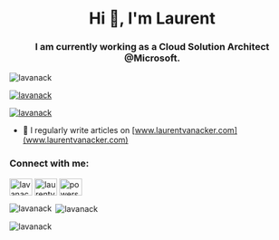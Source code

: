 <h1 align="center">Hi 👋, I'm Laurent</h1>
<h3 align="center">I am currently working as a Cloud Solution Architect @Microsoft.</h3>

<p align="left"> <img src="https://komarev.com/ghpvc/?username=lavanack&label=Profile%20views&color=0e75b6&style=flat" alt="lavanack" /> </p>

<p align="left"> <a href="https://github.com/ryo-ma/github-profile-trophy"><img src="https://github-profile-trophy.vercel.app/?username=lavanack" alt="lavanack" /></a> </p>

<p align="left"> <a href="https://twitter.com/lavanack" target="blank"><img src="https://img.shields.io/twitter/follow/lavanack?logo=twitter&style=for-the-badge" alt="lavanack" /></a> </p>

- 📝 I regularly write articles on [www.laurentvanacker.com](www.laurentvanacker.com)

<h3 align="left">Connect with me:</h3>
<p align="left">
<a href="https://twitter.com/lavanack" target="blank"><img align="center" src="https://raw.githubusercontent.com/rahuldkjain/github-profile-readme-generator/master/src/images/icons/Social/twitter.svg" alt="lavanack" height="30" width="40" /></a>
<a href="https://linkedin.com/in/laurentvanacker" target="blank"><img align="center" src="https://raw.githubusercontent.com/rahuldkjain/github-profile-readme-generator/master/src/images/icons/Social/linked-in-alt.svg" alt="laurentvanacker" height="30" width="40" /></a>
<a href="https://discord.gg/powershell" target="blank"><img align="center" src="https://raw.githubusercontent.com/rahuldkjain/github-profile-readme-generator/master/src/images/icons/Social/discord.svg" alt="powershell" height="30" width="40" /></a>
</p>

<p><img align="left" src="https://github-readme-stats.vercel.app/api/top-langs?username=lavanack&show_icons=true&locale=en&layout=compact" alt="lavanack" /></p>

<p>&nbsp;<img align="center" src="https://github-readme-stats.vercel.app/api?username=lavanack&show_icons=true&locale=en" alt="lavanack" /></p>

<p><img align="center" src="https://github-readme-streak-stats.herokuapp.com/?user=lavanack&" alt="lavanack" /></p>
